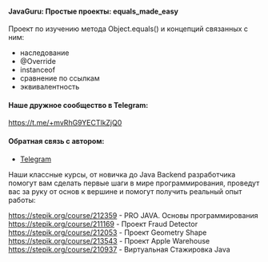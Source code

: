 #### JavaGuru: Простые проекты: equals_made_easy

Проект по изучению метода Object.equals()
и концепций связанных с ним:
- наследование
- @Override
- instanceof
- сравнение по ссылкам
- эквивалентность

#### Наше дружное сообщество в Telegram:
https://t.me/+mvRhG9YECTlkZjQ0

#### Обратная связь c автором:
* [Telegram](@javagurulv)

Наши классные курсы, от новичка до Java Backend разработчика
помогут вам сделать первые шаги в мире программирования,
проведут вас за руку от основ к вершине и помогут
получить реальный опыт работы:

https://stepik.org/course/212359 - PRO JAVA. Основы программирования
https://stepik.org/course/211169 - Проект Fraud Detector
https://stepik.org/course/212053 - Проект Geometry Shape
https://stepik.org/course/213543 - Проект Apple Warehouse
https://stepik.org/course/210937 - Виртуальная Стажировка Java
